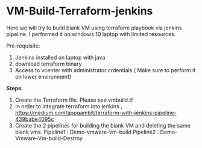 # VM-Build-Terraform-jenkins

Here we will try to build blank VM using terraform playbook via jenkins pipeline. I performed it on windows 10 laptop with limited resources.

Pre-requisite:
1. Jenkins installed on laptop with java
2. download terraform binary
3. Access to vcenter with administrator crdentials ( Make sure to perform it on lower environment)

**Steps:**

1. Create the Terraform file. Please see vmbuild.tf
2. In order to integrate terraform into jenkins , https://medium.com/appgambit/terraform-with-jenkins-pipeline-439babe4095c
3. Create the 2 pipelines for building the blank VM and deleting the same blank vms.
Pipeline1 : Demo-vmware-vm-build
Pipeline2 : Demo-Vmware-Vm-build-Destroy
